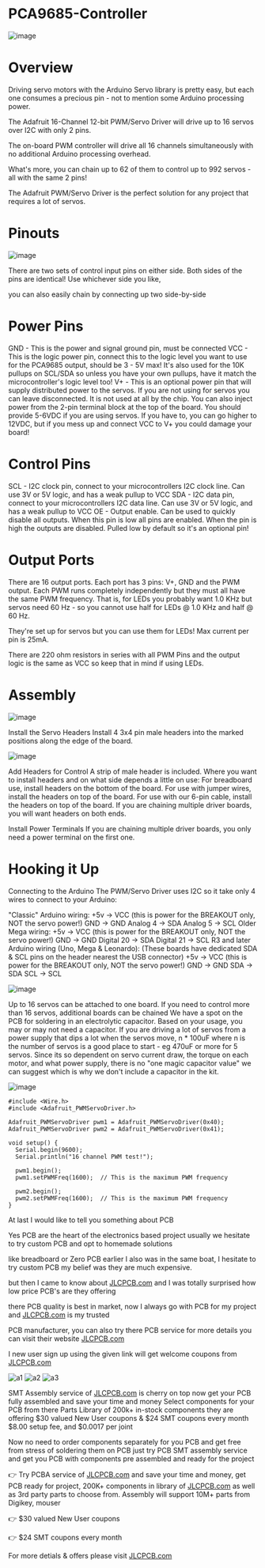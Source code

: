 # PCA9685-Controller

![image](https://user-images.githubusercontent.com/19898602/149884386-97fbcd26-4096-42e3-b681-ddbd8c9c9898.png)

# Overview

Driving servo motors with the Arduino Servo library is pretty easy, but each one consumes a precious pin - not to mention some Arduino processing power.  

The Adafruit 16-Channel 12-bit PWM/Servo Driver will drive up to 16 servos over I2C with only 2 pins.  

The on-board PWM controller will drive all 16 channels simultaneously with no additional Arduino processing overhead. 

What's more, you can chain up to 62 of them to control up to 992 servos - all with the same 2 pins!

The Adafruit PWM/Servo Driver is the perfect solution for any project that requires a lot of servos.


# Pinouts

![image](https://user-images.githubusercontent.com/19898602/149884484-60845b47-53cb-49de-954c-458c02a7eb72.png)


There are two sets of control input pins on either side. Both sides of the pins are identical! Use whichever side you like, 

you can also easily chain by connecting up two side-by-side

# Power Pins

GND - This is the power and signal ground pin, must be connected
VCC - This is the logic power pin, connect this to the logic level you want to use for the PCA9685 output, should be 3 - 5V max! It's also used for the 10K pullups on SCL/SDA so unless you have your own pullups, have it match the microcontroller's logic level too!
V+ - This is an optional power pin that will supply distributed power to the servos. 
If you are not using for servos you can leave disconnected. It is not used at all by the chip. 
You can also inject power from the 2-pin terminal block at the top of the board. 
You should provide 5-6VDC if you are using servos. If you have to, you can go higher to 12VDC, but if you mess up and connect VCC to V+ you could damage your board!

# Control Pins

SCL - I2C clock pin, connect to your microcontrollers I2C clock line. Can use 3V or 5V logic, and has a weak pullup to VCC
SDA - I2C data pin, connect to your microcontrollers I2C data line. Can use 3V or 5V logic, and has a weak pullup to VCC
OE - Output enable. Can be used to quickly disable all outputs. When this pin is low all pins are enabled.
When the pin is high the outputs are disabled. Pulled low by default so it's an optional pin!


# Output Ports

There are 16 output ports. Each port has 3 pins: V+, GND and the PWM output. Each PWM runs completely independently but they must all have the same PWM frequency. That is, for LEDs you probably want 1.0 KHz but servos need 60 Hz - so you cannot use half for LEDs @ 1.0 KHz and half @ 60 Hz.

They're set up for servos but you can use them for LEDs! Max current per pin is 25mA.

There are 220 ohm resistors in series with all PWM Pins and the output logic is the same as VCC so keep that in mind if using LEDs. 

# Assembly

![image](https://user-images.githubusercontent.com/19898602/149884655-bce3d854-6a00-47f3-b945-aa3b333dbbd7.png)
	
Install the Servo Headers
Install 4 3x4 pin male headers into the marked positions along the edge of the board.

![image](https://user-images.githubusercontent.com/19898602/149884727-26bfcaf5-e12b-46ec-b937-2c914cca1dac.png)

Add Headers for Control
A strip of male header is included. Where you want to install headers and on what side depends a little on use:
For breadboard use, install headers on the bottom of the board.
For use with jumper wires, install the headers on top of the board.
For use with our 6-pin cable, install the headers on top of the board.
If you are chaining multiple driver boards, you will want headers on both ends.

Install Power Terminals
If you are chaining multiple driver boards, you only need a power terminal on the first one.


# Hooking it Up
Connecting to the Arduino
The PWM/Servo Driver uses I2C so it take only 4 wires to connect to your Arduino:

"Classic" Arduino wiring:
+5v -> VCC (this is power for the BREAKOUT only, NOT the servo power!)
GND -> GND
Analog 4 -> SDA
Analog 5 -> SCL
Older Mega wiring:
+5v -> VCC (this is power for the BREAKOUT only, NOT the servo power!)
GND -> GND
Digital 20 -> SDA
Digital 21 -> SCL
R3 and later Arduino wiring (Uno, Mega & Leonardo):
(These boards have dedicated SDA & SCL pins on the header nearest the USB connector)
+5v -> VCC (this is power for the BREAKOUT only, NOT the servo power!)
GND -> GND
SDA -> SDA
SCL -> SCL


![image](https://user-images.githubusercontent.com/19898602/149884884-f97df6e9-d1f4-406c-ab10-791b8bf1f923.png)

Up to 16 servos can be attached to one board.  If you need to control more than 16 servos, additional boards can be chained
We have a spot on the PCB for soldering in an electrolytic capacitor. Based on your usage, you may or may not need a capacitor. If you are driving a lot of servos from a power supply that dips a lot when the servos move, n * 100uF where n is the number of servos is a good place to start - eg 470uF or more for 5 servos. Since its so dependent on servo current draw, the torque on each motor, and what power supply, there is no "one magic capacitor value" we can suggest which is why we don't include a capacitor in the kit.



![image](https://user-images.githubusercontent.com/19898602/149885015-401cbc9b-4d56-45d2-8a50-5ac1724b17f7.png)

````
#include <Wire.h>
#include <Adafruit_PWMServoDriver.h>

Adafruit_PWMServoDriver pwm1 = Adafruit_PWMServoDriver(0x40);
Adafruit_PWMServoDriver pwm2 = Adafruit_PWMServoDriver(0x41);

void setup() {
  Serial.begin(9600);
  Serial.println("16 channel PWM test!");

  pwm1.begin();
  pwm1.setPWMFreq(1600);  // This is the maximum PWM frequency

  pwm2.begin();
  pwm2.setPWMFreq(1600);  // This is the maximum PWM frequency
}

````

At last I would like to tell you something about PCB 

Yes PCB are the heart of the electronics based project usually we hesitate to try custom PCB and opt to homemade solutions

like breadboard or Zero PCB earlier I also was in the same boat, I hesitate to try custom PCB my belief was they are much expensive.

but then I came to know about [JLCPCB.com](https://jlcpcb.com/IAT) and I was totally surprised how low price PCB's are they offering 

there PCB quality is best in market, now I always go with PCB for my project and [JLCPCB.com](https://jlcpcb.com/IAT) is my trusted 

PCB manufacturer, you can also try there PCB service for more details you can visit their website [JLCPCB.com](https://jlcpcb.com/IAT)

I new user sign up using the given link will get welcome coupons from [JLCPCB.com](https://jlcpcb.com/IAT)





![a1](https://user-images.githubusercontent.com/19898602/176520080-79932ff6-3acf-4591-892d-e38865f47d88.jpg)
![a2](https://user-images.githubusercontent.com/19898602/176520205-992d1a37-e94b-4572-8c93-9709a95ba5a7.jpg)
![a3](https://user-images.githubusercontent.com/19898602/176520084-0cea66dd-02ac-414d-921e-92c4c635ad20.jpg)


SMT Assembly service of [JLCPCB.com](https://jlcpcb.com/IAT) is cherry on top now get your PCB fully assembled and save your time and money
Select components for your PCB from there Parts Library of 200k+ in-stock components
they are offering $30 valued New User coupons  & $24 SMT coupons every month
$8.00 setup fee, and $0.0017  per joint

Now no need to order components separately for you PCB and get free from stress of soldering them on PCB just try PCB SMT assembly service and get you PCB with components pre assembled and ready for the project


👉 Try PCBA service of [JLCPCB.com](https://jlcpcb.com/IAT) and save your time and money, get PCB ready for project, 200K+ components in library of [JLCPCB.com](https://jlcpcb.com/IAT) as well as 3rd party         parts to choose from. 
    Assembly will support 10M+ parts from Digikey, mouser
    
👉 $30 valued New User coupons 

👉 $24 SMT coupons every month


For more detials & offers please visit [JLCPCB.com](https://jlcpcb.com/IAT)


